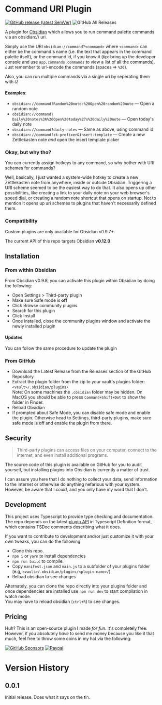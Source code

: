 # Command URI Plugin
[![GitHub release (latest SemVer)](https://img.shields.io/github/v/release/deathau/command-uri-obsidian?style=for-the-badge&sort=semver)](https://github.com/deathau/command-uri-obsidian/releases/latest)
![GitHub All Releases](https://img.shields.io/github/downloads/deathau/command-uri-obsidian/total?style=for-the-badge)

A plugin for [Obsidian](https://obsidian.md) which allows you to run command palette commands via an obsidian:// uri.

Simply use the URI `obsidian://command?<command>` where `<command>` can either be the command's name (i.e. the text that appears in the command palette itself), or the command id, if you know it (tip: bring up the developer console and use `app.commands.commands` to view a list of all the commands). Just remember to url-encode the commands (spaces => `%20`).

Also, you can run multiple commands via a single uri by seperating them with `&`!

#### Examples:
- `obsidian://command?Random%20note:%20Open%20random%20note` — Open a random note
- `obsidian://command?Daily%20notes%3A%20Open%20today%27s%20daily%20note` — Open today's daily note
- `obsidian://command?daily-notes` — Same as above, using command id
- `obsidian://command?zk-prefixer&insert-template` — Create a new Zettlekasten note *and* open the insert template picker

### Okay, but why tho?
You can currently assign hotkeys to any command, so why bother with URI schemes for commands?

Well, basically, I just wanted a system-wide hotkey to create a new Zettlekasten note from anywhere, inside or outside Obsidian. Triggering a URI scheme seemed to be the easiest way to do that. It also opens up other possibilities, like creating a link to your daily note on your web browser's speed dial, or creating a random note shortcut that opens on startup. Not to mention it opens up uri schemes to plugins that haven't necessarily defined them.

### Compatibility

Custom plugins are only available for Obsidian v0.9.7+.

The current API of this repo targets Obsidian **v0.12.0**. 

## Installation

### From within Obsidian
From Obsidian v0.9.8, you can activate this plugin within Obsidian by doing the following:
- Open Settings > Third-party plugin
- Make sure Safe mode is **off**
- Click Browse community plugins
- Search for this plugin
- Click Install
- Once installed, close the community plugins window and activate the newly installed plugin
#### Updates
You can follow the same procedure to update the plugin

### From GitHub
- Download the Latest Release from the Releases section of the GitHub Repository
- Extract the plugin folder from the zip to your vault's plugins folder: `<vault>/.obsidian/plugins/`  
Note: On some machines the `.obsidian` folder may be hidden. On MacOS you should be able to press `Command+Shift+Dot` to show the folder in Finder.
- Reload Obsidian
- If prompted about Safe Mode, you can disable safe mode and enable the plugin.
Otherwise head to Settings, third-party plugins, make sure safe mode is off and
enable the plugin from there.

## Security
> Third-party plugins can access files on your computer, connect to the internet, and even install additional programs.

The source code of this plugin is available on GitHub for you to audit yourself, but installing plugins into Obsidian is currently a matter of trust.

I can assure you here that I do nothing to collect your data, send information to the internet or otherwise do anything nefarious with your system. However, be aware that I *could*, and you only have my word that I don't.

## Development

This project uses Typescript to provide type checking and documentation.  
The repo depends on the latest [plugin API](https://github.com/obsidianmd/obsidian-api) in Typescript Definition format, which contains TSDoc comments describing what it does.

If you want to contribute to development and/or just customize it with your own
tweaks, you can do the following:
- Clone this repo.
- `npm i` or `yarn` to install dependencies
- `npm run build` to compile.
- Copy `manifest.json` and `main.js` to a subfolder of your plugins
folder (e.g, `<vault>/.obsidian/plugins/<plugin-name>/`)
- Reload obsidian to see changes

Alternately, you can clone the repo directly into your plugins folder and once
dependencies are installed use `npm run dev` to start compilation in watch mode.  
You may have to reload obsidian (`ctrl+R`) to see changes.

## Pricing
Huh? This is an open-source plugin I made *for fun*. It's completely free.
However, if you absolutely *have* to send me money because you like it that
much, feel free to throw some coins in my hat via the following:

[![GitHub Sponsors](https://img.shields.io/github/sponsors/deathau?style=social)](https://github.com/sponsors/deathau)
[![Paypal](https://img.shields.io/badge/paypal-deathau-yellow?style=social&logo=paypal)](https://paypal.me/deathau)

# Version History

## 0.0.1
Initial release. Does what it says on the tin.
